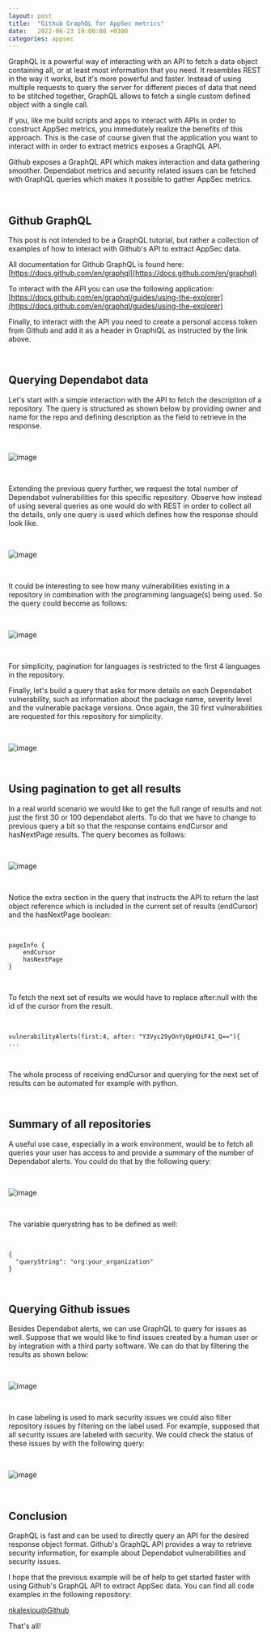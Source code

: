 ```yaml
---
layout: post
title:  "Github GraphQL for AppSec metrics"
date:   2022-06-23 19:00:00 +0300
categories: appsec
---
```


GraphQL is a powerful way of interacting with an API to fetch a data object containing all, or at least most information that you need. It resembles REST in the way it works, but it's more powerful and faster. Instead of using multiple requests to query the server for different pieces of data that need to be stitched together, GraphQL allows to fetch a single custom defined object with a single call.

If you, like me build scripts and apps to interact with APIs in order to construct AppSec metrics, you immediately realize the benefits of this approach. This is the case of course given that the application you want to interact with in order to extract metrics exposes a GraphQL API.

Github exposes a GraphQL API which makes interaction and data gathering smoother. Dependabot metrics and security related issues can be fetched with GraphQL queries which makes it possible to gather AppSec metrics.

<br>

## Github GraphQL

This post is not intended to be a GraphQL tutorial, but rather a collection of examples of how to interact with Github's API to extract AppSec data.

All documentation for Github GraphQL is found here: [https://docs.github.com/en/graphql](https://docs.github.com/en/graphql)

To interact with the API you can use the following application: [https://docs.github.com/en/graphql/guides/using-the-explorer](https://docs.github.com/en/graphql/guides/using-the-explorer)

Finally, to interact with the API you need to create a personal access token from Github and add it as a header in GraphiQL as instructed by the link above.

<br>

## Querying Dependabot data

Let's start with a simple interaction with the API to fetch the description of a repository. The query is structured as shown below by providing owner and name for the repo and defining description as the field to retrieve in the response.

<br>

![image]({{site.baseurl}}/docs/assets/images/2022/graphql-github-repository-description.png "Get the repository's description")

<br>

Extending the previous query further, we request the total number of Dependabot vulnerabilities for this specific repository. Observe how instead of using several queries as one would do with REST in order to collect all the details, only one query is used which defines how the response should look like.

<br>

![image]({{site.baseurl}}/docs/assets/images/2022/graphql-github-vulnerabilities.png "Number of vulnerabilities")

<br>

It could be interesting to see how many vulnerabilities existing in a  repository in combination with the programming language(s) being used. So the query could become as follows:

<br>

![image]({{site.baseurl}}/docs/assets/images/2022/graphql-github-vulnerabilities-languages.png "Vulnerabilities and languages used")

<br>

For simplicity, pagination for languages is restricted to the first 4 languages in the repository.

Finally, let's build a query that asks for more details on each Dependabot vulnerability, such as information about the package name, severity level and the vulnerable package versions. Once again, the 30 first vulnerabilities are requested for this repository for simplicity.

<br>

![image]({{site.baseurl}}/docs/assets/images/2022/graphql-github-details-vulnerabilities.png "Detailed vulnerability information")

<br>

## Using pagination to get all results

In a real world scenario we would like to get the full range of results and not just the first 30 or 100 dependabot alerts. To do that we have to change to previous query a bit so that the response contains endCursor and hasNextPage results. The query becomes as follows:

<br>

![image]({{site.baseurl}}/docs/assets/images/2022/graphql-github-pagination.png "Pagination example")

<br>

Notice the extra section in the query that instructs the API to return the last object reference which is included in the current set of results (endCursor) and the hasNextPage boolean:

<br>

```
pageInfo {
    endCursor
    hasNextPage
}
```

<br>

To fetch the next set of results we would have to replace after:null with the id of the cursor from the result.

<br>

```
vulnerabilityAlerts(first:4, after: "Y3Vyc29yOnYyOpHOiF41_Q=="){
...

```

<br>

The whole process of receiving endCursor and querying for the next set of results can be automated for example with python.

<br>

## Summary of all repositories

A useful use case, especially in a work environment, would be to fetch all queries your user has access to and provide a summary of the number of Dependabot alerts. You could do that by the following query:

<br>

![image]({{site.baseurl}}/docs/assets/images/2022/graphql-github-summary.png "Summary of repositories")

<br>

The variable querystring has to be defined as well:

<br>

```
{
  "queryString": "org:your_organization"
}
```

<br>

## Querying Github issues

Besides Dependabot alerts, we can use GraphQL to query for issues as well. Suppose that we would like to find issues created by a human user or by integration with a third party software. We can do that by filtering the results as shown below:

<br>

![image]({{site.baseurl}}/docs/assets/images/2022/graphql-github-creator-issues.png "Issues by creator")

<br>

In case labeling is used to mark security issues we could also filter repository issues by filtering on the label used. For example, supposed that all security issues are labeled with security. We could check the status of these issues by with the following query:

<br>

![image]({{site.baseurl}}/docs/assets/images/2022/graphql-github-issues-label.png "Issues by label")

<br>

## Conclusion

GraphQL is fast and can be used to directly query an API for the desired response object format. Github's GraphQL API provides a way to retrieve security information, for example about Dependabot vulnerabilities and security issues.

I hope that the previous example will be of help to get started faster with using Github's GraphQL API to extract AppSec data. You can find all code examples in the following repository:

[nkalexiou@Github](https://github.com/nkalexiou/code_blocks/tree/main/graphQL?ref=appsecguy.se)

That's all!
